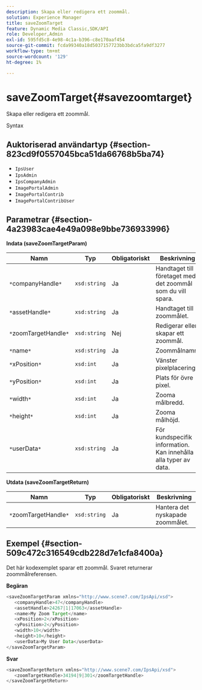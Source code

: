 ```yaml
---
description: Skapa eller redigera ett zoommål.
solution: Experience Manager
title: saveZoomTarget
feature: Dynamic Media Classic,SDK/API
role: Developer,Admin
exl-id: 595fd5c8-4e98-4c1a-b396-c8e170aaf454
source-git-commit: fcda99340a18d5037157723bb3bdca5fa9df3277
workflow-type: tm+mt
source-wordcount: '129'
ht-degree: 1%

---
```


# saveZoomTarget{#savezoomtarget}

Skapa eller redigera ett zoommål.

Syntax

## Auktoriserad användartyp {#section-823cd9f0557045bca51da66768b5ba74}

* `IpsUser`
* `IpsAdmin`
* `IpsCompanyAdmin`
* `ImagePortalAdmin`
* `ImagePortalContrib`
* `ImagePortalContribUser`

## Parametrar {#section-4a23983cae4e49a098e9bbe736933996}

**Indata (saveZoomTargetParam)**

| Namn | Typ | Obligatoriskt | Beskrivning |
|---|---|---|---|
| `*`companyHandle`*` | `xsd:string` | Ja | Handtaget till företaget med det zoommål som du vill spara. |
| `*`assetHandle`*` | `xsd:string` | Ja | Handtaget till zoommålet. |
| `*`zoomTargetHandle`*` | `xsd:string` | Nej | Redigerar eller skapar ett zoommål. |
| `*`name`*` | `xsd:string` | Ja | Zoommålnamn. |
| `*`xPosition`*` | `xsd:int` | Ja | Vänster pixelplacering. |
| `*`yPosition`*` | `xsd:int` | Ja | Plats för övre pixel. |
| `*`width`*` | `xsd:int` | Ja | Zooma målbredd. |
| `*`height`*` | `xsd:int` | Ja | Zooma målhöjd. |
| `*`userData`*` | `xsd:string` | Ja | För kundspecifik information. Kan innehålla alla typer av data. |

**Utdata (saveZoomTargetReturn)**

| Namn | Typ | Obligatoriskt | Beskrivning |
|---|---|---|---|
| `*`zoomTargetHandle`*` | `xsd:string` | Ja | Hantera det nyskapade zoommålet. |

## Exempel {#section-509c472c316549cdb228d7e1cfa8400a}

Det här kodexemplet sparar ett zoommål. Svaret returnerar zoommålreferensen.

**Begäran**

```java
<saveZoomTargetParam xmlns="http://www.scene7.com/IpsApi/xsd">
   <companyHandle>47</companyHandle>
   <assetHandle>24267|1|17063</assetHandle>
   <name>My Zoom Target</name>
   <xPosition>2</xPosition>
   <yPosition>2</yPosition>
   <width>10</width>
   <height>10</height>
   <userData>My User Data</userData>
</saveZoomTargetParam>
```

**Svar**

```java
<saveZoomTargetReturn xmlns="http://www.scene7.com/IpsApi/xsd">
   <zoomTargetHandle>34194|9|301</zoomTargetHandle>
</saveZoomTargetReturn>
```
